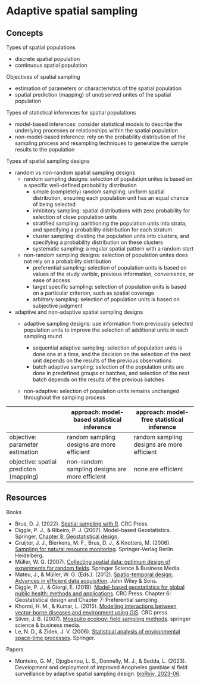 # Adaptive spatial sampling

## Concepts
Types of spatial populations
- discrete spatial population
- continuous spatial population

Objectives of spatial sampling
- estimation of parameters or characteristics of the spatial population
- spatial prediction (mapping) of unobserved unites of the spatial population

Types of statistical inferences for spatial populations
- model-based inferences: consider statistical models to describe the underlying processes or relationships within the spatial population
- non-model-based inference: rely on the probability distribution of the sampling process and resampling techniques to generalize the sample results to the population

Types of spatial sampling designs
- random vs non-random spatial sampling designs
  + random sampling designs: selection of population unites is based on a specific well-defined probability distribution
    - simple (completely) random sampling: uniform spatial distribution, ensuring each population unit has an equal chance of being selected
    - inhibitory sampling: spatial distributions with zero probability for selection of close population units
    - stratified sampling: partitioning the population units into strata, and specifying a probability distribution for each stratum 
    - cluster sampling: dividing the population units into clusters, and specifying a probability distribution on these clusters
    - systematic sampling: a regular spatial pattern with a random start
  + non-random sampling designs: selection of population unites does not rely on a probability distribution 
    - preferential sampling: selection of population units is based on values of the study varible, previous information, convenience, or ease of access 
    - target specific sampling: selection of population units is based on a particular criterion, such as spatial coverage 
    - arbitrary sampling: selection of population units is based on subjective judgment
- adaptive and non-adaptive spatial sampling designs
  + adaptive sampling designs: use information from previously selected population units to improve the selection of additional units in each sampling round
    - sequential adaptive sampling: selection of population units is done one at a time, and the decision on the selection of the next unit depends on the results of the previous observations
    - batch adaptive sampling: selection of the population units are done in predefined groups or batches, and selection of the next batch depends on the results of the previous batches
    
  + non-adaptive: selection of population units remains unchanged throughout the sampling process

|     | approach: model-based statistical inference | approach: model-free statistical inference |
| --- | --------------------------------- | -------------------------------- |
objective: parameter estimation        | random sampling designs are more efficient| random sampling designs are more efficient |
objective: spatial predicton (mapping) | non-random sampling designs are more efficient | none are efficient |

## Resources
Books
- Brus, D. J. (2022). [Spatial sampling with R](https://dickbrus.github.io/SpatialSamplingwithR/). CRC Press.
- Diggle, P. J., & Ribeiro, P. J. (2007). Model-based Geostatistics. Springer, [Chapter 8:  Geostatistical design](https://doi.org/10.1007/978-0-387-48536-2_8).
- Gruijter, J. J., Bierkens, M. F., Brus, D. J., & Knotters, M. (2006). [Sampling for natural resource monitoring](https://doi.org/10.1007/3-540-33161-1). Springer-Verlag Berlin Heidelberg.
- Müller, W. G. (2007). [Collecting spatial data: optimum design of experiments for random fields](https://doi.org/10.1007/978-3-540-31175-1). Springer Science & Business Media.
- Mateu, J., & Müller, W. G. (Eds.). (2012). [Spatio-temporal design: Advances in efficient data acquisition](https://www.wiley.com/en-gb/Spatio+temporal+Design%3A+Advances+in+Efficient+Data+Acquisition-p-9781118441886). John Wiley & Sons.
- Diggle, P. J., & Giorgi, E. (2019). [Model-based geostatistics for global public health: methods and applications](https://doi.org/10.1201/9781315188492 ). CRC Press. Chapter 6: Geostatistical design and Chapter 7: Preferential sampling.  
- Khormi, H. M., & Kumar, L. (2015). [Modelling interactions between vector-borne diseases and environment using GIS](https://www.routledge.com/Modelling-Interactions-Between-Vector-Borne-Diseases-and-Environment-Using/Khormi-Kumar/p/book/9781138597235). CRC press.
- Silver, J. B. (2007). [Mosquito ecology: field sampling methods](https://doi.org/10.1007/978-1-4020-6666-5). springer science & business media.
- Le, N. D., & Zidek, J. V. (2006). [Statistical analysis of environmental space-time processes](https://doi.org/10.1007/0-387-35429-8). Springer.

Papers
- Monteiro, G. M., Djogbenou, L. S., Donnelly, M. J., & Sedda, L. (2023). Development and deployment of improved Anopheles gambiae sl field surveillance by adaptive spatial sampling design. [bioRxiv, 2023-06](https://doi.org/10.1101/2023.06.16.545360).
